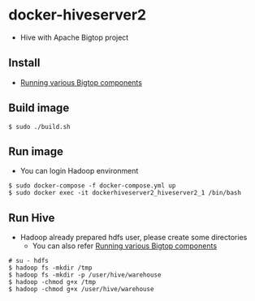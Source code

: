 # docker-hiveserver2

* Hive with Apache Bigtop project

## Install

* [Running various Bigtop components](https://cwiki.apache.org/confluence/display/BIGTOP/Running+various+Bigtop+components)

## Build image

```
$ sudo ./build.sh
```

## Run image

* You can login Hadoop environment

```
$ sudo docker-compose -f docker-compose.yml up
$ sudo docker exec -it dockerhiveserver2_hiveserver2_1 /bin/bash
```

## Run Hive

* Hadoop already prepared hdfs user, please create some directories
    * You can also refer [Running various Bigtop components](https://cwiki.apache.org/confluence/display/BIGTOP/Running+various+Bigtop+components)

```
# su - hdfs
$ hadoop fs -mkdir /tmp
$ hadoop fs -mkdir -p /user/hive/warehouse
$ hadoop -chmod g+x /tmp
$ hadoop -chmod g+x /user/hive/warehouse
```
